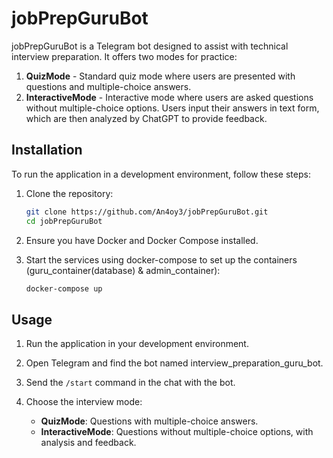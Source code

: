 # jobPrepGuruBot

jobPrepGuruBot is a Telegram bot designed to assist with technical interview preparation. It offers two modes for practice:

1. **QuizMode** - Standard quiz mode where users are presented with questions and multiple-choice answers.
2. **InteractiveMode** - Interactive mode where users are asked questions without multiple-choice options. Users input their answers in text form, which are then analyzed by ChatGPT to provide feedback.

## Installation

To run the application in a development environment, follow these steps:

1. Clone the repository:
    ```sh
    git clone https://github.com/An4oy3/jobPrepGuruBot.git
    cd jobPrepGuruBot
    ```

2. Ensure you have Docker and Docker Compose installed.

3. Start the services using docker-compose to set up the containers (guru_container(database) & admin_container):
    ```sh
    docker-compose up
    ```

## Usage

1. Run the application in your development environment.

2. Open Telegram and find the bot named interview_preparation_guru_bot.

3. Send the `/start` command in the chat with the bot.

4. Choose the interview mode:
    - **QuizMode**: Questions with multiple-choice answers.
    - **InteractiveMode**: Questions without multiple-choice options, with analysis and feedback.
